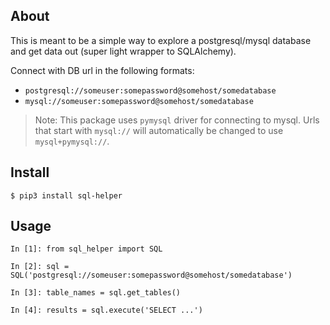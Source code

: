## About

This is meant to be a simple way to explore a postgresql/mysql database and get
data out (super light wrapper to SQLAlchemy).

Connect with DB url in the following formats:

- `postgresql://someuser:somepassword@somehost/somedatabase`
- `mysql://someuser:somepassword@somehost/somedatabase`

> Note: This package uses `pymysql` driver for connecting to mysql. Urls that
> start with `mysql://` will automatically be changed to use `mysql+pymysql://`.

## Install

```
$ pip3 install sql-helper
```

## Usage

```
In [1]: from sql_helper import SQL

In [2]: sql = SQL('postgresql://someuser:somepassword@somehost/somedatabase')

In [3]: table_names = sql.get_tables()

In [4]: results = sql.execute('SELECT ...')
```
